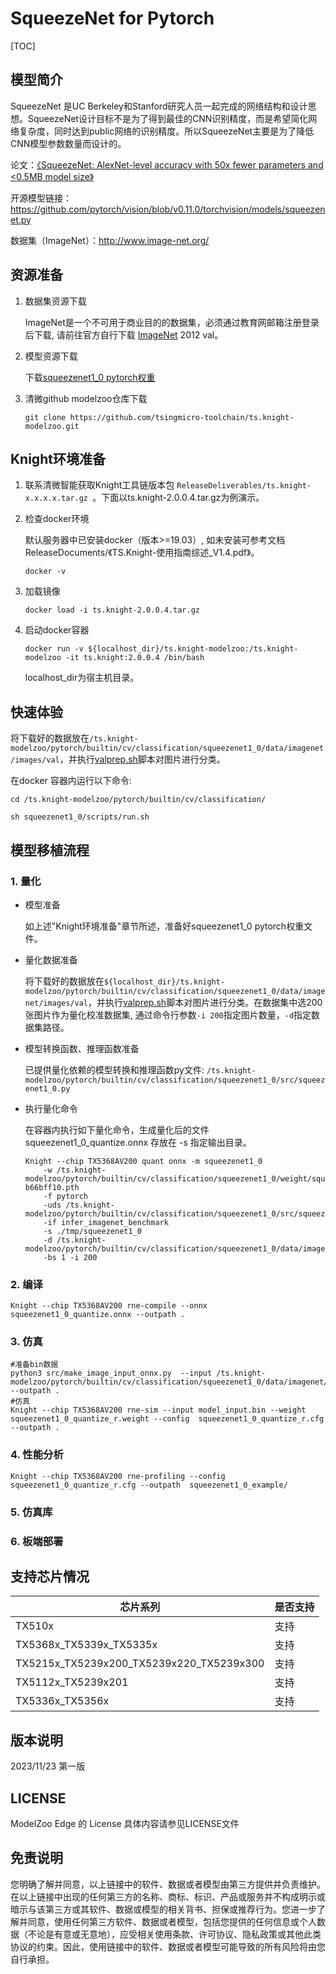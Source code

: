 # SqueezeNet for Pytorch

<!--命名规则 {model_name}-{dataset}-{framework}-->

[TOC]

## 模型简介

SqueezeNet 是UC Berkeley和Stanford研究人员一起完成的网络结构和设计思想。SqueezeNet设计目标不是为了得到最佳的CNN识别精度，而是希望简化网络复杂度，同时达到public网络的识别精度。所以SqueezeNet主要是为了降低CNN模型参数数量而设计的。

论文：[《SqueezeNet: AlexNet-level accuracy with 50x fewer parameters and <0.5MB model size》](https://arxiv.org/pdf/1602.07360)

开源模型链接：https://github.com/pytorch/vision/blob/v0.11.0/torchvision/models/squeezenet.py

数据集（ImageNet）：http://www.image-net.org/

## 资源准备

1. 数据集资源下载

	ImageNet是一个不可用于商业目的的数据集，必须通过教育网邮箱注册登录后下载, 请前往官方自行下载 [ImageNet](http://image-net.org/) 2012 val。

2. 模型资源下载

	下载[squeezenet1_0 pytorch权重](https://download.pytorch.org/models/squeezenet1_0-b66bff10.pth)

3. 清微github modelzoo仓库下载

	```git clone https://github.com/tsingmicro-toolchain/ts.knight-modelzoo.git```

## Knight环境准备

1. 联系清微智能获取Knight工具链版本包 ```ReleaseDeliverables/ts.knight-x.x.x.x.tar.gz ```。下面以ts.knight-2.0.0.4.tar.gz为例演示。

2. 检查docker环境

	​默认服务器中已安装docker（版本>=19.03）, 如未安装可参考文档ReleaseDocuments/《TS.Knight-使用指南综述_V1.4.pdf》。
	
	```
	docker -v   
	```

3. 加载镜像
	
	```
	docker load -i ts.knight-2.0.0.4.tar.gz
	```

4. 启动docker容器

	```
	docker run -v ${localhost_dir}/ts.knight-modelzoo:/ts.knight-modelzoo -it ts.knight:2.0.0.4 /bin/bash
	```
	
	localhost_dir为宿主机目录。

## 快速体验
将下载好的数据放在`/ts.knight-modelzoo/pytorch/builtin/cv/classification/squeezenet1_0/data/imagenet/images/val`，并执行[valprep.sh](https://pan.baidu.com/s/12j74t9xiHWHiVD-pDILBng?pwd=li7r)脚本对图片进行分类。

在docker 容器内运行以下命令:

```
cd /ts.knight-modelzoo/pytorch/builtin/cv/classification/
```

```
sh squeezenet1_0/scripts/run.sh
```

## 模型移植流程

### 1. 量化

-   模型准备
	
	如上述"Knight环境准备"章节所述，准备好squeezenet1_0 pytorch权重文件。
	

-   量化数据准备

    将下载好的数据放在`${localhost_dir}/ts.knight-modelzoo/pytorch/builtin/cv/classification/squeezenet1_0/data/imagenet/images/val`，并执行[valprep.sh](https://pan.baidu.com/s/1rAOzMAZhlN6sCvJMoBQROg?pwd=u2np)脚本对图片进行分类。在数据集中选200张图片作为量化校准数据集, 通过命令行参数```-i 200```指定图片数量，```-d```指定数据集路径。

-   模型转换函数、推理函数准备
	
	已提供量化依赖的模型转换和推理函数py文件: ```/ts.knight-modelzoo/pytorch/builtin/cv/classification/squeezenet1_0/src/squeezenet1_0.py```

-   执行量化命令

	在容器内执行如下量化命令，生成量化后的文件 squeezenet1_0_quantize.onnx 存放在 -s 指定输出目录。

    	Knight --chip TX5368AV200 quant onnx -m squeezenet1_0
    		-w /ts.knight-modelzoo/pytorch/builtin/cv/classification/squeezenet1_0/weight/squeezenet1_0-b66bff10.pth
    		-f pytorch 
    		-uds /ts.knight-modelzoo/pytorch/builtin/cv/classification/squeezenet1_0/src/squeezenet1_0.py 
    		-if infer_imagenet_benchmark 
			-s ./tmp/squeezenet1_0 
    		-d /ts.knight-modelzoo/pytorch/builtin/cv/classification/squeezenet1_0/data/imagenet/images/val 
    		-bs 1 -i 200


### 2. 编译


    Knight --chip TX5368AV200 rne-compile --onnx squeezenet1_0_quantize.onnx --outpath .


### 3. 仿真

    #准备bin数据
    python3 src/make_image_input_onnx.py  --input /ts.knight-modelzoo/pytorch/builtin/cv/classification/squeezenet1_0/data/imagenet/images/val/n07749582 --outpath . 
    #仿真
    Knight --chip TX5368AV200 rne-sim --input model_input.bin --weight squeezenet1_0_quantize_r.weight --config  squeezenet1_0_quantize_r.cfg --outpath .

### 4. 性能分析

```
Knight --chip TX5368AV200 rne-profiling --config  squeezenet1_0_quantize_r.cfg --outpath  squeezenet1_0_example/
```

### 5. 仿真库

### 6. 板端部署



## 支持芯片情况

| 芯片系列                                          | 是否支持 |
| ------------------------------------------------- | -------- |
| TX510x                                            | 支持     |
| TX5368x_TX5339x_TX5335x                           | 支持     |
| TX5215x_TX5239x200_TX5239x220_TX5239x300          | 支持     |
| TX5112x_TX5239x201                                | 支持     |
| TX5336x_TX5356x                                   | 支持     |



## 版本说明

2023/11/23  第一版



## LICENSE

ModelZoo Edge 的 License 具体内容请参见LICENSE文件

## 免责说明

您明确了解并同意，以上链接中的软件、数据或者模型由第三方提供并负责维护。在以上链接中出现的任何第三方的名称、商标、标识、产品或服务并不构成明示或暗示与该第三方或其软件、数据或模型的相关背书、担保或推荐行为。您进一步了解并同意，使用任何第三方软件、数据或者模型，包括您提供的任何信息或个人数据（不论是有意或无意地），应受相关使用条款、许可协议、隐私政策或其他此类协议的约束。因此，使用链接中的软件、数据或者模型可能导致的所有风险将由您自行承担。



